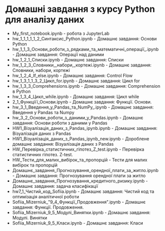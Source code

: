# Домашні завдання з курсу Python для аналізу даних
- My_first_notebook.ipynb - робота з JupyterLab
- hw_1_1_1_1_1_2_Cинтаксис_Python.ipynb - Домашнє завдання: Основи Python
- hw_1_1_3_Основи_роботи_з_рядками_та_математичні_операції_.ipynb - Домашнє завдання: Операції над даними
- hw_1_2_1_Списки.ipynb - Домашнє завдання: Списки
- hw_1_2_3_Словники,_набори,_кортежі.ipynb - Домашнє завдання: Словники, набори, кортежі
- hw_1_2_4_If_else.ipynb - Домашнє завдання: Control Flow
- hw_1_3_1_1_3_2_Цикл_for.ipynb - Домашнє завдання: Цикл for
- hw_1_3_3_Comprehensions.ipynb - Домашнє завдання: Comprehension в Python
- hw_1_3_4_Цикл_while.ipynb - Домашнє завдання: Цикл while
- 2_1_Функціїї_Основи.ipynb - Домашнє завдання: Функції. Основи.
- hw_3_1_Введення_у_Pandas_та_NumPy_.ipynb - Домашнє завдання: Введення у Pandas та Numpy
- hw_3_2_Основи_роботи_з_даними_у_Pandas.ipynb - Домашнє завдання: Основи роботи з даними у Pandas
- HW1_Візуалізація_даних_з_Pandas_ipynb.ipynb - Домашнє завдання: Візуалізація даних з Pandas
- HW1_Візуалізація_даних_з_Pandas_ipynb_new.ipynb - Дороблене домашнє завдання: Візуалізація даних з Pandas
- HW_Перевірка_статиcтичних_гіпотез_Z_test.ipynb - Перевірка статиcтичних гіпотез. Z-test.
- HW_Тести_для_малих_вибірок_та_пропорцій - Тести для малих вибірок та пропорцій
- Домашнє_завдання_Прогнозування_орендної_плати_за_житло.ipynb - Домашнє завдання: Прогнозування орендної плати за житло
- Домашнє_завдання_Прогнозування_кредитного_ризику.ipynb - Домашнє завдання: задача класифікації
- hw7_1_Чистий_код_Sofiia.ipynb - Домашнє завдання: Чистий код та оптимізація аналітичної роботи
- Sofiia_Mizerniuk_"9_4_Функції_Продовження".ipynb - Домашнє завдання: Функції. Продовження.
- Sofiia_Mizerniuk_9_5_Модулі_Винятки.ipynb - Домашнє завдання: Модулі. Винятки
- Sofiia_Mizerniuk_9_5_Класи.ipynb - Домашнє завдання: Класи
